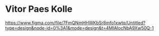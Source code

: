 # Vitor Paes Kolle

https://www.figma.com/file/7FmQNmHHWKbSr8mfo1xwtq/Untitled?type=design&node-id=0%3A1&mode=design&t=4MIAIocNbA9Xw50Q-1

